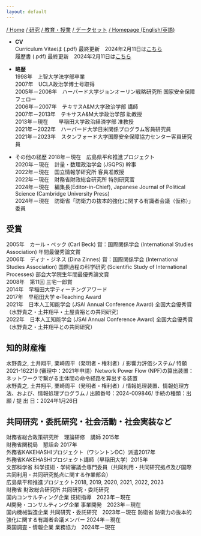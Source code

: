 ```yaml
---
layout: default
---
```


[/ Home](https://skurizaki.github.io/jpn/) [/ 研究](./research.html) [/ 教育・授業](./teaching.html) [/ データセット](./datasets.html) [/ Homepage (English/英語)](https://skurizaki.github.io/homepage/)

- <b>CV</b><br>
Curriculum Vitaeは (.pdf) 最終更新　2024年2月11日は[こちら](https://www.dropbox.com/scl/fi/jhus532e3r914euxvokpm/kurizaki-cv.pdf)<br>
履歴書 (.pdf) 最終更新　2024年2月11日は[こちら](https://www.dropbox.com/scl/fi/jhus532e3r914euxvokpm/kurizaki-cv-j.pdf)<br>

- <b>略歴</b><br>
1998年　上智大学法学部卒業<br>
2007年　UCLA政治学博士号取得<br>
2005年－2006年　ハーバード大学ジョンオーリン戦略研究所 国家安全保障フェロー<br>
2006年－2007年　テキサスA&M大学政治学部 講師<br>
2007年－2013年　テキサスA&M大学政治学部 助教授<br>
2013年－現在　　早稲田大学政治経済学部 准教授<br>
2021年－2022年　ハーバード大学日米関係プログラム客員研究員<br>
2021年－2023年　スタンフォード大学国際安全保障協力センター客員研究員<br>

- その他の経歴
2018年－現在　広島県平和推進プロジェクト<br>
2020年－現在　計量・数理政治学会 (JSQPS) 幹事<br>
2022年－現在　国立情報学研究所 客員准教授<br>
2022年－現在　財務省財政総合研究所 特別研究官<br>
2024年－現在　編集長(Editor-in-Chief), Japanese Journal of Political Science (Cambridge University Press)<br>
2024年－現在　防衛省「防衛力の抜本的強化に関する有識者会議（仮称）」委員<br>

## 受賞
2005年　カール・ベック (Carl Beck) 賞：国際関係学会 (International Studies Association) 年間最優秀論文賞<br>
2006年　ディナ・ジネス (Dina Zinnes) 賞：国際関係学会 (International Studies Association) 国際過程の科学研究 (Scientific Study of International Processes) 部会大学院生年間最優秀論文賞<br>
2008年　第11回 三宅一郎賞<br>
2014年　早稲田大学ティーチングアワード<br>
2017年　早稲田大学 e-Teaching Award<br>
2021年　日本人工知能学会 (JSAI Annual Conference Award) 全国大会優秀賞（水野貴之・土井翔平・土屋貴裕との共同研究）<br>
2022年　日本人工知能学会 (JSAI Annual Conference Award) 全国大会優秀賞（水野貴之・土井翔平との共同研究）<br>

## 知的財産権
水野貴之, 土井翔平, 栗崎周平（発明者・権利者）/ 影響力評価システム/ 特願2021-162219 (審理中：2021年申請）Network Power Flow (NPF)の算出装置：ネットワークで繋がる主体間の命令経路を算出する装置<br>
水野貴之, 土井翔平, 栗崎周平（発明者・権利者）/ 情報処理装置、情報処理方法、および、情報処理プログラム / 出願番号：2024-009846/ 手続の種類：出願  / 提 出 日：2024年1月26日<br>

## 共同研究・委託研究・社会活動・社会実装など
財務省総合政策研究所　理論研修　講師 2015年<br>
財務省関税局　懇話会 2017年<br>
外務省KAKEHASHIプロジェクト（ワシントンDC）派遣2017年<br>
外務省KAKEHASHIプロジェクト講師（早稲田大学）2015年<br>
文部科学省 科学技術・学術審議会専門委員（共同利用・共同研究拠点及び国際共同利用・共同研究拠点に関する作業部会）<br>
広島県平和推進プロジェクト2018, 2019, 2020, 2021, 2022, 2023<br>
財務省 財政総合研究所 共同研究・委託研究<br>
国内コンサルティング企業 技術指導　2023年－現在<br>
AI開発・コンサルティング企業 事業開発　2023年－現在<br>
国内機械製造企業 共同研究・委託研究　2023年－現在
防衛省 防衛力の抜本的強化に関する有識者会議メンバー 2024年－現在<br>
英国調査・情報企業 業務協力　2024年－現在

